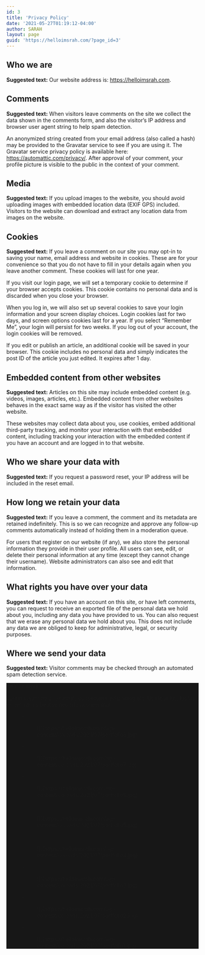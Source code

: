 ```yaml
---
id: 3
title: 'Privacy Policy'
date: '2021-05-27T01:19:12-04:00'
author: SARAH
layout: page
guid: 'https://helloimsrah.com/?page_id=3'
---
```


## Who we are

**Suggested text:** Our website address is: https://helloimsrah.com.

## Comments

**Suggested text:** When visitors leave comments on the site we collect the data shown in the comments form, and also the visitor’s IP address and browser user agent string to help spam detection.

An anonymized string created from your email address (also called a hash) may be provided to the Gravatar service to see if you are using it. The Gravatar service privacy policy is available here: https://automattic.com/privacy/. After approval of your comment, your profile picture is visible to the public in the context of your comment.

## Media

**Suggested text:** If you upload images to the website, you should avoid uploading images with embedded location data (EXIF GPS) included. Visitors to the website can download and extract any location data from images on the website.

## Cookies

**Suggested text:** If you leave a comment on our site you may opt-in to saving your name, email address and website in cookies. These are for your convenience so that you do not have to fill in your details again when you leave another comment. These cookies will last for one year.

If you visit our login page, we will set a temporary cookie to determine if your browser accepts cookies. This cookie contains no personal data and is discarded when you close your browser.

When you log in, we will also set up several cookies to save your login information and your screen display choices. Login cookies last for two days, and screen options cookies last for a year. If you select “Remember Me”, your login will persist for two weeks. If you log out of your account, the login cookies will be removed.

If you edit or publish an article, an additional cookie will be saved in your browser. This cookie includes no personal data and simply indicates the post ID of the article you just edited. It expires after 1 day.

## Embedded content from other websites

**Suggested text:** Articles on this site may include embedded content (e.g. videos, images, articles, etc.). Embedded content from other websites behaves in the exact same way as if the visitor has visited the other website.

These websites may collect data about you, use cookies, embed additional third-party tracking, and monitor your interaction with that embedded content, including tracking your interaction with the embedded content if you have an account and are logged in to that website.

## Who we share your data with

**Suggested text:** If you request a password reset, your IP address will be included in the reset email.

## How long we retain your data

**Suggested text:** If you leave a comment, the comment and its metadata are retained indefinitely. This is so we can recognize and approve any follow-up comments automatically instead of holding them in a moderation queue.

For users that register on our website (if any), we also store the personal information they provide in their user profile. All users can see, edit, or delete their personal information at any time (except they cannot change their username). Website administrators can also see and edit that information.

## What rights you have over your data

**Suggested text:** If you have an account on this site, or have left comments, you can request to receive an exported file of the personal data we hold about you, including any data you have provided to us. You can also request that we erase any personal data we hold about you. This does not include any data we are obliged to keep for administrative, legal, or security purposes.

## Where we send your data

**Suggested text:** Visitor comments may be checked through an automated spam detection service.

<div class="wp-block-group alignfull has-background is-layout-flow" style="background-color:#171717"><div class="wp-block-group__inner-container">## Our Work

Lorem ipsum dolor sit amet, consectetur adipiscing elit. Ut elit tellus, luctus eniam varius beatae nec ullamcorper mat.

<figure class="wp-block-gallery columns-4 wp-block-gallery-10 is-layout-flex">- <figure>![](https://helloimsrah.com/wp-content/uploads/2021/07/portfolio8.jpg)</figure>
- <figure>![](https://helloimsrah.com/wp-content/uploads/2021/07/portfolio7.jpg)</figure>
- <figure>![](https://helloimsrah.com/wp-content/uploads/2021/07/portfolio6.jpg)</figure>
- <figure>![](https://helloimsrah.com/wp-content/uploads/2021/07/portfolio5.jpg)</figure>
- <figure>![](https://helloimsrah.com/wp-content/uploads/2021/07/portfolio4.jpg)</figure>
- <figure>![](https://helloimsrah.com/wp-content/uploads/2021/07/portfolio3.jpg)</figure>
- <figure>![](https://helloimsrah.com/wp-content/uploads/2021/07/portfolio2.jpg)</figure>
- <figure>![](https://helloimsrah.com/wp-content/uploads/2021/07/portfolio1.jpg)</figure>

</figure></div></div>
